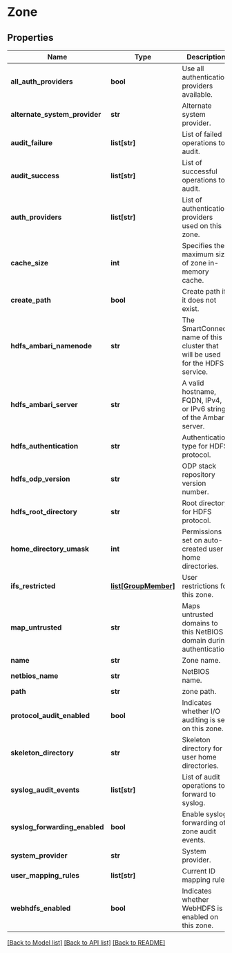 # Zone

## Properties
Name | Type | Description | Notes
------------ | ------------- | ------------- | -------------
**all_auth_providers** | **bool** | Use all authentication providers available. | [optional] 
**alternate_system_provider** | **str** | Alternate system provider. | [optional] 
**audit_failure** | **list[str]** | List of failed operations to audit. | [optional] 
**audit_success** | **list[str]** | List of successful operations to audit. | [optional] 
**auth_providers** | **list[str]** | List of authentication providers used on this zone. | [optional] 
**cache_size** | **int** | Specifies the maximum size of zone in-memory cache. | [optional] 
**create_path** | **bool** | Create path if it does not exist. | [optional] 
**hdfs_ambari_namenode** | **str** | The SmartConnect name of this cluster that will be used for the HDFS service. | [optional] 
**hdfs_ambari_server** | **str** | A valid hostname, FQDN, IPv4, or IPv6 string of the Ambari server. | [optional] 
**hdfs_authentication** | **str** | Authentication type for HDFS protocol. | [optional] 
**hdfs_odp_version** | **str** | ODP stack repository version number. | [optional] 
**hdfs_root_directory** | **str** | Root directory for HDFS protocol. | [optional] 
**home_directory_umask** | **int** | Permissions set on auto-created user home directories. | [optional] 
**ifs_restricted** | [**list[GroupMember]**](GroupMember.md) | User restrictions for this zone. | [optional] 
**map_untrusted** | **str** | Maps untrusted domains to this NetBIOS domain during authentication. | [optional] 
**name** | **str** | Zone name. | [optional] 
**netbios_name** | **str** | NetBIOS name. | [optional] 
**path** | **str** | zone path. | [optional] 
**protocol_audit_enabled** | **bool** | Indicates whether I/O auditing is set on this zone. | [optional] 
**skeleton_directory** | **str** | Skeleton directory for user home directories. | [optional] 
**syslog_audit_events** | **list[str]** | List of audit operations to forward to syslog. | [optional] 
**syslog_forwarding_enabled** | **bool** | Enable syslog forwarding of zone audit events. | [optional] 
**system_provider** | **str** | System provider. | [optional] 
**user_mapping_rules** | **list[str]** | Current ID mapping rules. | [optional] 
**webhdfs_enabled** | **bool** | Indicates whether WebHDFS is enabled on this zone. | [optional] 

[[Back to Model list]](../README.md#documentation-for-models) [[Back to API list]](../README.md#documentation-for-api-endpoints) [[Back to README]](../README.md)


